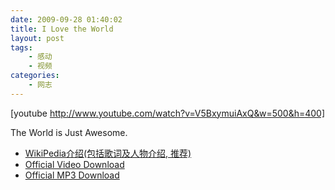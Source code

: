 ```yaml
---
date: 2009-09-28 01:40:02
title: I Love the World
layout: post
tags:
    - 感动
    - 视频
categories:
    - 网志
---
```

[youtube http://www.youtube.com/watch?v=V5BxymuiAxQ&w=500&h=400]

The World is Just Awesome.

<!--more-->
<ul>
	<li><a href="http://en.wikipedia.org/wiki/I_Love_the_World" target="_blank">WikiPedia介绍(包括歌词及人物介绍, 推荐)</a></li>
	<li><a rel="nofollow" href="http://netstorage.discovery.com/dsc/marketing/video/2008/discoverychannel.zip">Official Video Download</a></li>
	<li><a rel="nofollow" href="http://netstorage.discovery.com/dsc/marketing/video/2008/discoverychannel.zip"></a><a rel="nofollow" href="http://netstorage.discovery.com/dsc/audio/Boomdeyada.mp3.zip">Official MP3 Download</a></li>
</ul>
